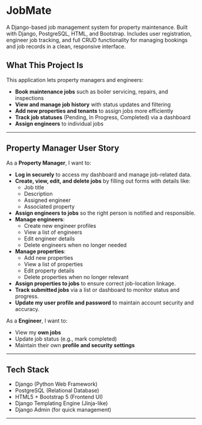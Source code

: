 # JobMate
A Django-based job management system for property maintenance. Built with Django, PostgreSQL, HTML, and Bootstrap. Includes user registration, engineer job tracking, and full CRUD functionality for managing bookings and job records in a clean, responsive interface.

## What This Project Is

This application lets property managers and engineers:
- **Book maintenance jobs** such as boiler servicing, repairs, and inspections  
- **View and manage job history** with status updates and filtering  
- **Add new properties and tenants** to assign jobs more efficiently  
- **Track job statuses** (Pending, In Progress, Completed) via a dashboard  
- **Assign engineers** to individual jobs 

---

## Property Manager User Story

As a **Property Manager**, I want to:

- **Log in securely** to access my dashboard and manage job-related data.
- **Create, view, edit, and delete jobs** by filling out forms with details like:
  - Job title
  - Description
  - Assigned engineer
  - Associated property
- **Assign engineers to jobs** so the right person is notified and responsible.
- **Manage engineers**:
  - Create new engineer profiles
  - View a list of engineers
  - Edit engineer details
  - Delete engineers when no longer needed
- **Manage properties**:
  - Add new properties
  - View a list of properties
  - Edit property details
  - Delete properties when no longer relevant
- **Assign properties to jobs** to ensure correct job-location linkage.
- **Track submitted jobs** via a list or dashboard to monitor status and progress.
- **Update my user profile and password** to maintain account security and accuracy.

As a **Engineer**, I want to:
- View my **own jobs**  
- Update job status (e.g., mark completed)  
- Maintain their own **profile and security settings**

---

## Tech Stack

- Django (Python Web Framework)  
- PostgreSQL (Relational Database)  
- HTML5 + Bootstrap 5 (Frontend UI)  
- Django Templating Engine (Jinja-like)  
- Django Admin (for quick management)  

---